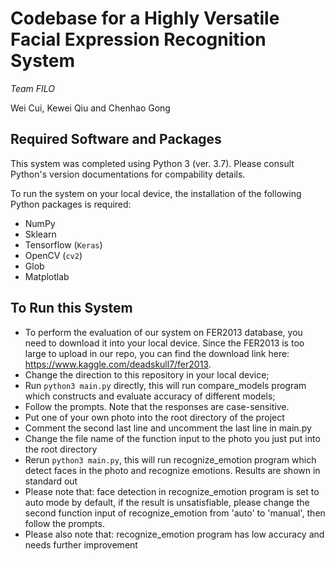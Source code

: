 # Codebase for a Highly Versatile Facial Expression Recognition System
*Team FILO*

Wei Cui, Kewei Qiu and Chenhao Gong

## Required Software and Packages

This system was completed using Python 3 (ver. 3.7). Please consult Python's version documentations for compability details. 

To run the system on your local device, the installation of the following Python packages is required: 

- NumPy
- Sklearn
- Tensorflow (`Keras`)
- OpenCV (`cv2`)
- Glob
- Matplotlab

## To Run this System

- To perform the evaluation of our system on FER2013 database, you need to download it into your local device. 
  Since the FER2013 is too large to upload in our repo, you can find the download link here: https://www.kaggle.com/deadskull7/fer2013.
- Change the direction to this repository in your local device;
- Run `python3 main.py` directly, this will run compare_models program which constructs and evaluate accuracy of different models;
- Follow the prompts. Note that the responses are case-sensitive.
- Put one of your own photo into the root directory of the project
- Comment the second last line and uncomment the last line in main.py
- Change the file name of the function input to the photo you just put into the root directory
- Rerun `python3 main.py`, this will run recognize_emotion program which detect faces in the photo and recognize emotions. Results are shown in standard out
- Please note that: face detection in recognize_emotion program is set to auto mode by default, if the result is unsatisfiable, please change the second function input of recognize_emotion from 'auto' to 'manual', then follow the prompts.
- Please also note that: recognize_emotion program has low accuracy and needs further improvement
